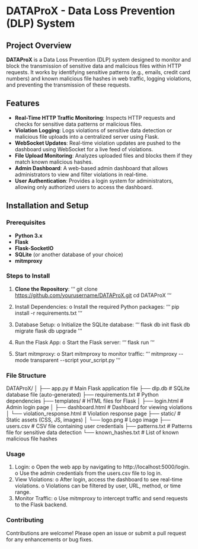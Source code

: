 # DATAProX - Data Loss Prevention (DLP) System

## Project Overview

**DATAProX** is a Data Loss Prevention (DLP) system designed to monitor and block the transmission of sensitive data and malicious files within HTTP requests. It works by identifying sensitive patterns (e.g., emails, credit card numbers) and known malicious file hashes in web traffic, logging violations, and preventing the transmission of these requests.

## Features

- **Real-Time HTTP Traffic Monitoring**: Inspects HTTP requests and checks for sensitive data patterns or malicious files.
- **Violation Logging**: Logs violations of sensitive data detection or malicious file uploads into a centralized server using Flask.
- **WebSocket Updates**: Real-time violation updates are pushed to the dashboard using WebSocket for a live feed of violations.
- **File Upload Monitoring**: Analyzes uploaded files and blocks them if they match known malicious hashes.
- **Admin Dashboard**: A web-based admin dashboard that allows administrators to view and filter violations in real-time.
- **User Authentication**: Provides a login system for administrators, allowing only authorized users to access the dashboard.

## Installation and Setup

### Prerequisites
- **Python 3.x**
- **Flask**
- **Flask-SocketIO**
- **SQLite** (or another database of your choice)
- **mitmproxy**

### Steps to Install

1. **Clone the Repository**:
  ‘‘‘  git clone https://github.com/yourusername/DATAProX.git
   cd DATAProX ’‘‘  

2.	Install Dependencies:
o	Install the required Python packages:
‘‘‘ pip install -r requirements.txt ’‘‘  

3.	Database Setup:
o	Initialize the SQLite database:
‘‘‘ flask db init
flask db migrate
flask db upgrade ’‘‘  

4.	Run the Flask App:
o	Start the Flask server:
‘‘‘ flask run ’‘‘  

5.	Start mitmproxy:
o	Start mitmproxy to monitor traffic:
‘‘‘ mitmproxy --mode transparent --script your_script.py ’‘‘  

### File Structure
DATAProX/
│
├── app.py                 # Main Flask application file
├── dlp.db                 # SQLite database file (auto-generated)
├── requirements.txt       # Python dependencies
├── templates/             # HTML files for Flask
│   ├── login.html         # Admin login page
│   ├── dashboard.html     # Dashboard for viewing violations
│   └── violation_response.html  # Violation response page
├── static/                # Static assets (CSS, JS, images)
│   └── logo.png           # Logo image
├── users.csv              # CSV file containing user credentials
├── patterns.txt           # Patterns file for sensitive data detection
└── known_hashes.txt       # List of known malicious file hashes

### Usage
1.	Login:
o	Open the web app by navigating to http://localhost:5000/login.
o	Use the admin credentials from the users.csv file to log in.
2.	View Violations:
o	After login, access the dashboard to see real-time violations.
o	Violations can be filtered by user, URL, method, or time range.
3.	Monitor Traffic:
o	Use mitmproxy to intercept traffic and send requests to the Flask backend.

### Contributing
Contributions are welcome! Please open an issue or submit a pull request for any enhancements or bug fixes.
